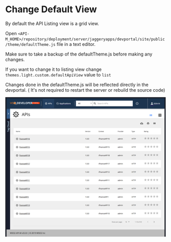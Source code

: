 # Change Default View

By default the API Listing view is a grid view. 

Open `<API-M_HOME>/repository/deployment/server/jaggeryapps/devportal/site/public/theme/defaultTheme.js` file in a text editor.

Make sure to take a backup of the defaultTheme.js before making any changes.

If you want to change it to listing view change `themes.light.custom.defaultApiView` value to `list`



Changes done in the defaultTheme.js will be reflected directly in the devportal. ( It's not required to restart the server or rebuild the source code)

![../../../../../assets/img/Learn/change-default-view.png](../../../../../assets/img/Learn/change-default-view.png)

